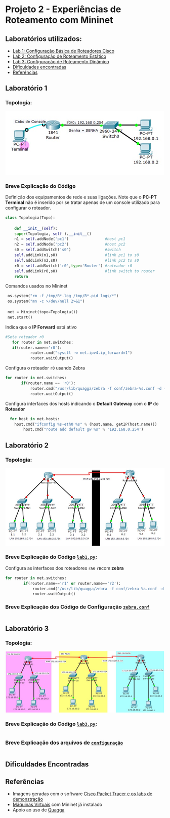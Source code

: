 # Projeto 2 - Experiências de Roteamento com Mininet

## Laboratórios utilizados:

 * [Lab 1: Configuração Básica de Roteadores Cisco](https://github.com/wiltonvgc/projeto2/blob/master/relatorio.mdown#laboratório-1)
 * [Lab 2: Configuração de Roteamento Estático](https://github.com/wiltonvgc/projeto2/blob/master/relatorio.mdown#laboratório-2)
 * [Lab 3: Configuração de Roteamento Dinâmico](https://github.com/wiltonvgc/projeto2/blob/master/relatorio.mdown#laboratório-3)
 * [Dificuldades encontradas](https://github.com/wiltonvgc/projeto2/blob/master/relatorio.mdown#diiculdades-econtradas)
 * [Referências](https://github.com/wiltonvgc/projeto2/blob/master/relatorio.mdown#referências)


## Laboratório 1

### Topologia:
![Imagem Topologia1](/lab1/lab1-Prints/Topologia%20Lab1.jpg)


### Breve Explicação do Código
  Definição dos equipamentos de rede e suas ligações. Note que o **PC-PT Terminal** não é inserido por se tratar apenas de um console utilizado para configurar o roteador. 
```python
class Topologia(Topo):
   
    def __init__(self):
    super(Topologia, self ).__init__()
    n1 = self.addNode('pc1')				#host pc1
	n2 = self.addNode('pc2')				#host pc2
	s0 = self.addSwitch('s0')				#switch
	self.addLink(n1,s0)						#link pc1 to s0
	self.addLink(n2,s0)						#link pc2 to s0
	r0 = self.addSwitch('r0',type='Router')	#roteador r0
	self.addLink(r0,s0)						#link switch to router
	return
``` 

Comandos usados no Mininet
```python
 os.system("rm -f /tmp/R*.log /tmp/R*.pid logs/*")
 os.system("mn -c >/dev/null 2>&1")
    
 net = Mininet(topo=Topologia())
 net.start()
```

Indica que o **IP Forward** está ativo 
 ```python
 #Seta roteador r0
    for router in net.switches:
	if(router.name=='r0'):
        	router.cmd("sysctl -w net.ipv4.ip_forward=1")
        	router.waitOutput() 
 ```

Configura o roteador `r0` usando Zebra
 ```python
 for router in net.switches:
        if(router.name == 'r0'):
       		router.cmd("/usr/lib/quagga/zebra -f conf/zebra-%s.conf -d -i /tmp/zebra-%s.pid > logs/%s-zebra-stdout 2>&1" % (router.name, router.name, router.name))
        	router.waitOutput() 
 ```

Configura interfaces dos hosts indicando o **Default Gateway** com o **IP** do **Roteador** 
```python
  for host in net.hosts:
	host.cmd("ifconfig %s-eth0 %s" % (host.name, getIP(host.name)))
    	host.cmd("route add default gw %s" % '192.168.0.254')
```

## Laboratório 2
### Topologia:
![Imagem Topologia2](/lab2/lab2-Prints/Topologia%20Lab2.jpg)

### Breve Explicação do Código [`lab1.py`](/lab2/lab2.py):
Configura as interfaces dos roteadores `rA`e `rB`com **zebra**
```python
for router in net.switches:
        if(router.name=='r1' or router.name=='r2'):
       		router.cmd("/usr/lib/quagga/zebra -f conf/zebra-%s.conf -d -i /tmp/zebra-%s.pid > logs/%s-zebra-stdout 2>&1" % (router.name, router.name, router.name))
        	router.waitOutput()
```
### Breve Explicação dos Código de Configuração [`zebra.conf`](/lab2/conf/)
```python

```



## Laboratório 3
### Topologia:
![Imagem Topologia3](/lab3/lab3-Prints/Topologia%20lab3.jpg)

### Breve Explicação do Código [`lab3.py`](/lab3/lab3.py):
```
``` 

### Breve Explicação dos arquivos de [`configuração`](/lab3/conf)
```

```
## Dificuldades Encontradas

## Referências
* Imagens geradas com o software [Cisco Packet Tracer e os labs de demonstração](http://labcisco.blogspot.com.br/p/laboratorios.html)
* [Máquinas Virtuais](http://mininet.org/download/) com Mininet já instalado 
* Apoio ao uso de [Quagga](http://www.nongnu.org/quagga/docs/docs-info.html#Interface-Commands)


